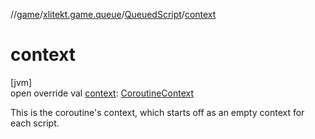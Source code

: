 //[game](../../../index.md)/[xlitekt.game.queue](../index.md)/[QueuedScript](index.md)/[context](context.md)

# context

[jvm]\
open override val [context](context.md): [CoroutineContext](https://kotlinlang.org/api/latest/jvm/stdlib/kotlin.coroutines/-coroutine-context/index.html)

This is the coroutine's context, which starts off as an empty context for each script.
